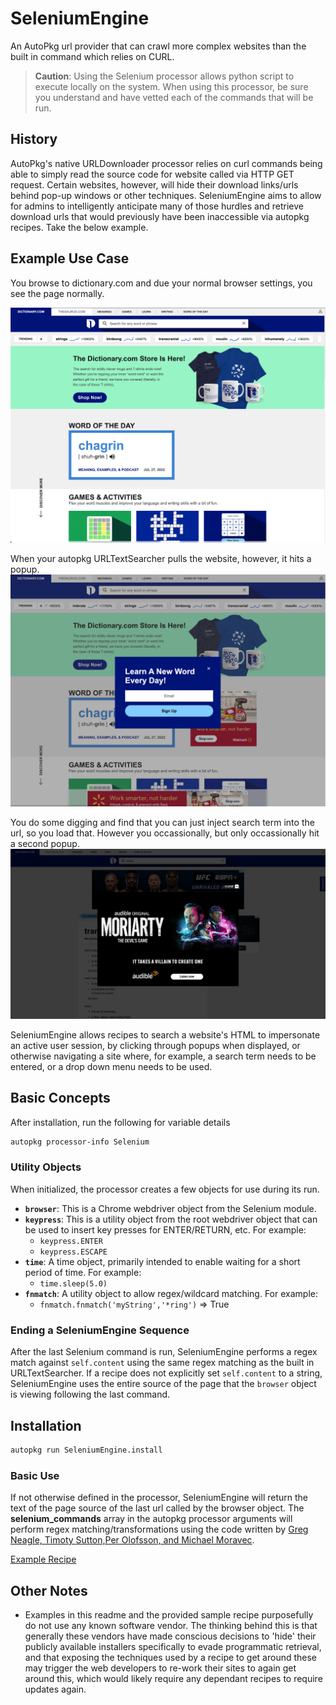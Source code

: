 # SeleniumEngine
An AutoPkg url provider that can crawl more complex websites than the built in command which relies on CURL.
&nbsp;
> **Caution**: Using the Selenium processor allows python script to execute locally on the system.  When using this processor, be sure you understand and have vetted each of the commands that will be run.

## History
AutoPkg's native URLDownloader processor relies on curl commands being able to simply read the source code for website called via HTTP GET request. Certain websites, however, will hide their download links/urls behind pop-up windows or other techniques. SeleniumEngine aims to allow for admins to intelligently anticipate many of those hurdles and retrieve download urls that would previously have been inaccessible via autopkg recipes. Take the below example.
&nbsp;

## Example Use Case
You browse to dictionary.com and due your normal browser settings, you see the page normally.

![normal-site](docs/images/site.png)

When your autopkg URLTextSearcher pulls the website, however, it hits a popup.
![site-with-popup-displayed-on-load](/docs/images/site-with-popup-on-entry.png)

You do some digging and find that you can just inject search term into the url, so you load that. However you occassionally, but only occassionally hit a second popup.
![site-with-popup](/docs/images/site-with-popup.png)

SeleniumEngine allows recipes to search a website's HTML to impersonate an active user session, by clicking through popups when displayed, or otherwise navigating a site where, for example, a search term needs to be entered, or a drop down menu needs to be used.

## Basic Concepts
After installation, run the following for variable details
```bash
autopkg processor-info Selenium
```
### Utility Objects
When initialized, the processor creates a few objects for use during its run.
- **```browser```**: This is a Chrome webdriver object from the Selenium module.
- **```keypress```**: This is a utility object from the root webdriver object that can be used to insert key presses for ENTER/RETURN, etc. For example:
	* ```keypress.ENTER```
	* ```keypress.ESCAPE```
- **```time```**: A time object, primarily intended to enable waiting for a short period of time. For example:
	* ```time.sleep(5.0)```
- **```fnmatch```**: A utility object to allow regex/wildcard matching. For example:
	* ```fnmatch.fnmatch('myString','*ring')``` => True

### Ending a SeleniumEngine Sequence
After the last Selenium command is run, SeleniumEngine performs a regex match against ```self.content``` using the same regex matching as the built in URLTextSearcher.  If a recipe does not explicitly set ```self.content``` to a string, SeleniumEngine uses the entire source of the page that the ```browser``` object is viewing following the last command.

## Installation
```bash
autopkg run SeleniumEngine.install
```
### Basic Use

If not otherwise defined in the processor, SeleniumEngine will return the text of the page source of the last url called by the browser object. The **selenium_commands** array in the autopkg processor arguments will perform regex matching/transformations using the code written by [Greg Neagle, Timoty Sutton,Per Olofsson, and Michael Moravec](https://github.com/autopkg/autopkg/wiki/Processor-URLTextSearcher).

[Example Recipe](docs/samples/selenium-sample.recipe)




## Other Notes
- Examples in this readme and the provided sample recipe purposefully do not use any known software vendor. The thinking behind this is that generally these vendors have made conscious decisions to 'hide' their publicly available installers specifically to evade programmatic retrieval, and that exposing the techniques used by a recipe to get around these may trigger the web developers to re-work their sites to again get around this, which would likely require any dependant recipes to require updates again.